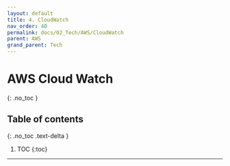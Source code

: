 ```yaml
---
layout: default
title: 4. CloudWatch
nav_order: 40
permalink: docs/02_Tech/AWS/CloudWatch
parent: AWS
grand_parent: Tech
---
```


# AWS Cloud Watch
{: .no_toc }

## Table of contents
{: .no_toc .text-delta }

1. TOC
{:toc}

---